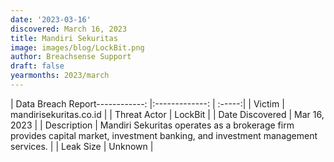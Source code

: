 ```yaml
---
date: '2023-03-16'
discovered: March 16, 2023
title: Mandiri Sekuritas
image: images/blog/LockBit.png
author: Breachsense Support
draft: false
yearmonths: 2023/march
---
```


| Data Breach Report------------:     |:-------------:    | :-----:|
| Victim      | mandirisekuritas.co.id      | 
| Threat Actor      | LockBit      | 
| Date Discovered      | Mar 16, 2023      | 
| Description      | Mandiri Sekuritas operates as a brokerage firm provides capital market, investment banking, and investment management services.      | 
| Leak Size      | Unknown      | 

